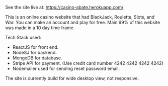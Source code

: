See the site live at: https://casino-abate.herokuapp.com/

This is an online casino website that had BlackJack, Roulette, Slots, and War. You can make an account and play for free. Main 99% of this website was made in a 10 day time frame.

Tech Stack used:
  - ReactJS for front end.
  - NodeSJ for backend.
  - MongoDB for database.
  - Stripe API  for payment. (Use credit card number 4242 4242 4242 4242)
  - Nodemailer used for sending reset password email.
 

The site is currently build for wide desktop view, not responsive. 
